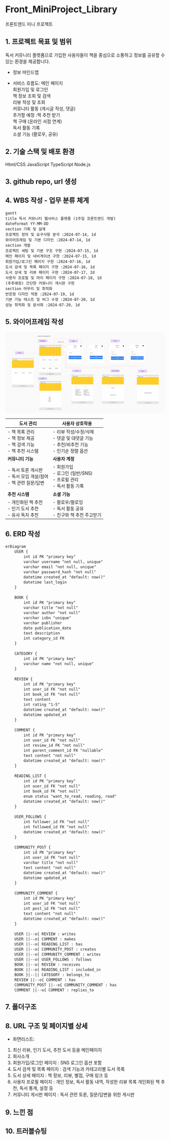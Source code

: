 # Front_MiniProject_Library
프론트엔드 미니 프로젝트

## 1. 프로젝트 목표 및 범위
독서 커뮤니티 플랫폼으로 가입한 사용자들이 책을 중심으로 소통하고 정보를 공유할 수 있는 환경을 제공합니다.

* 정보 마인드맵


* 서비스 흐름도:
메인 페이지<br>
회원가입 및 로그인<br>
책 정보 조회 및 검색<br>
리뷰 작성 및 조회<br>
커뮤니티 활동 (게시글 작성, 댓글)<br>
추가할 예정 :책 추천 받기<br>
책 구매 (온라인 서점 연계)<br>
독서 활동 기록<br>
소셜 기능 (팔로우, 공유)<br>

## 2. 기술 스택 및 배포 환경
Html/CSS JavaScript TypeScript Node.js

## 3. github repo, url 생성

## 4. WBS 작성 - 업무 분류 체계
```mermaid
gantt
title 독서 커뮤니티 웹서비스 플랫폼 (1주일 프론트엔드 개발)
dateFormat YY-MM-DD
section 기획 및 설계
프로젝트 정의 및 요구사항 분석 :2024-07-14, 1d
와이어프레임 및 기본 디자인 :2024-07-14, 1d
section 개발
프로젝트 세팅 및 기본 구조 구현 :2024-07-15, 1d
메인 페이지 및 네비게이션 구현 :2024-07-15, 1d
회원가입/로그인 페이지 구현 :2024-07-16, 1d
도서 검색 및 목록 페이지 구현 :2024-07-16, 1d
도서 상세 및 리뷰 페이지 구현 :2024-07-17, 2d
사용자 프로필 및 마이 페이지 구현 :2024-07-18, 1d
(추후예정) 간단한 커뮤니티 게시판 구현 
section 마무리 및 최적화
반응형 디자인 적용 :2024-07-19, 1d
기본 기능 테스트 및 버그 수정 :2024-07-20, 1d
성능 최적화 및 문서화 :2024-07-20, 1d
```

## 5. 와이어프레임 작성
![alt text](./media/image/figma_pageboard.png)

| 도서 관리 | 사용자 상호작용 |
|-----------|-----------------|
| - 책 목록 관리<br>- 책 정보 제공<br>- 책 검색 기능<br>- 책 추천 시스템 | - 리뷰 작성/수정/삭제<br>- 댓글 및 대댓글 기능<br>- 추천/비추천 기능<br>- 인기순 정렬 옵션 |
| **커뮤니티 기능** | **사용자 계정** |
| - 독서 토론 게시판<br>- 독서 모임 개설/참여<br>- 책 관련 질문/답변 | - 회원가입<br>- 로그인 (일반/SNS)<br>- 프로필 관리<br>- 독서 활동 기록 |
| **추천 시스템** | **소셜 기능** |
| - 개인화된 책 추천<br>- 인기 도서 추천<br>- 유사 독자 추천 | - 팔로우/팔로잉<br>- 독서 활동 공유<br>- 친구와 책 추천 주고받기 |

## 6. ERD 작성
```mermaid
erDiagram
    USER {
        int id PK "primary key"
        varchar username "not null, unique"
        varchar email "not null, unique"
        varchar password_hash "not null"
        datetime created_at "default: now()"
        datetime last_login
    }

    BOOK {
        int id PK "primary key"
        varchar title "not null"
        varchar author "not null"
        varchar isbn "unique"
        varchar publisher
        date publication_date
        text description
        int category_id FK
    }

    CATEGORY {
        int id PK "primary key"
        varchar name "not null, unique"
    }

    REVIEW {
        int id PK "primary key"
        int user_id FK "not null"
        int book_id FK "not null"
        text content
        int rating "1-5"
        datetime created_at "default: now()"
        datetime updated_at
    }

    COMMENT {
        int id PK "primary key"
        int user_id FK "not null"
        int review_id FK "not null"
        int parent_comment_id FK "nullable"
        text content "not null"
        datetime created_at "default: now()"
    }

    READING_LIST {
        int id PK "primary key"
        int user_id FK "not null"
        int book_id FK "not null"
        enum status "want_to_read, reading, read"
        datetime created_at "default: now()"
    }

    USER_FOLLOWS {
        int follower_id FK "not null"
        int followed_id FK "not null"
        datetime created_at "default: now()"
    }

    COMMUNITY_POST {
        int id PK "primary key"
        int user_id FK "not null"
        varchar title "not null"
        text content "not null"
        datetime created_at "default: now()"
        datetime updated_at
    }

    COMMUNITY_COMMENT {
        int id PK "primary key"
        int user_id FK "not null"
        int post_id FK "not null"
        text content "not null"
        datetime created_at "default: now()"
    }

    USER ||--o{ REVIEW : writes
    USER ||--o{ COMMENT : makes
    USER ||--o{ READING_LIST : has
    USER ||--o{ COMMUNITY_POST : creates
    USER ||--o{ COMMUNITY_COMMENT : writes
    USER ||--o{ USER_FOLLOWS : follows
    BOOK ||--o{ REVIEW : receives
    BOOK ||--o{ READING_LIST : included_in
    BOOK }|--|| CATEGORY : belongs_to
    REVIEW ||--o{ COMMENT : has
    COMMUNITY_POST ||--o{ COMMUNITY_COMMENT : has
    COMMENT ||--o{ COMMENT : replies_to
```
## 7. 폴더구조

## 8. URL 구조 및 페이지별 상세

* 화면리스트:
1. 최신 리뷰, 인기 도서, 추천 도서 등을 메인페이지
2. 회사소개
3. 회원가입/로그인 페이지 : SNS 로그인 옵션 포함
4. 도서 검색 및 목록 페이지 : 검색 기능과 카테고리별 도서 목록
5. 도서 상세 페이지 : 책 정보, 리뷰, 별점, 구매 링크 등
6. 사용자 프로필 페이지 : 개인 정보, 독서 활동 내역, 작성한 리뷰 목록
개인화된 책 추천, 독서 통계, 설정 등
7. 커뮤니티 게시판 페이지 : 독서 관련 토론, 질문/답변을 위한 게시판

## 9. 느낀 점

## 10. 트러블슈팅
